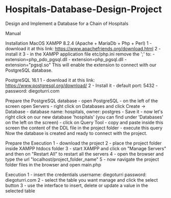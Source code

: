 # Hospitals-Database-Design-Project
Design and Implement a Database for a Chain of Hospitals

Manual

Installation MacOS
XAMPP 8.2.4 (Apache + MariaDb + Php + Perl)
	1 - download it at this link: https://www.apachefriends.org/download.html
	2 - install it
	3 - in the XAMPP application file etc/php.ini remove the ';' to:
		- extension=php_pdo_pgsql.dll
		- extension=php_pgsql.dll
		- extension="pgsql.so"
This will enable the extension to connect with our PostgreSQL database.

PostgreSQL 16.1
	1 - download it at this link: https://www.postgresql.org/download/
	2 - Install it 
	- default port: 5432
	- password: diegoturri.com

Prepare the PostgreSQL database
	- open PostgreSQL
	- on the left of the screen open Servers
	- right click on Databases and click Create -> Database
	- database name: hospitals, owner: postgres
	- Save it
	- now let's right click on our new database 'hospitals' (you can find under 'Databases' on the left on the screen)
	- click on Query Tool
	- copy and paste inside this screen the content of the DDL file in the project folder
	- execute this query
Now the database is created and ready to connect with the project.

Prepare the Execution
	1 - download the project
	2 - place the project folder inside XAMPP htdocs folder
	3 - start XAMPP and click on "Manage Servers" and then on "Restart All" to restart all the servers
	4 - open the browser and type the url "localhost/project_folder_name"
	5 - now navigate the project folder files in the browser and open main.php

Execution
	1 - insert the credentials 
	username: diegoturri
	password: diegoturri.com
	2 - select the table you want manage and click the select button
	3 - use the interface to insert, delete or update a value in the selected table